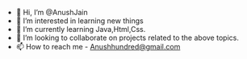 - 👋 Hi, I’m @AnushJain
- 👀 I’m interested in learning new things
- 🌱 I’m currently learning Java,Html,Css.
- 💞️ I’m looking to collaborate on projects related to the above topics.
- 📫 How to reach me - Anushhundred@gmail.com

<!---
Anushjain100/Anushjain100 is a ✨ special ✨ repository because its `README.md` (this file) appears on your GitHub profile.
You can click the Preview link to take a look at your changes.
--->
